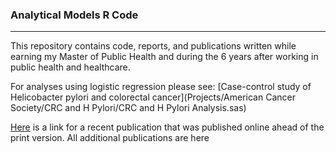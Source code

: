 ### Analytical Models R Code
________________________

This repository contains code, reports, and publications written while earning my Master of Public Health and during the 6 years after working in public health and healthcare. 

For analyses using logistic regression please see:
[Case-control study of Helicobacter pylori and colorectal cancer](Projects/American Cancer Society/CRC and H Pylori/CRC and H Pylori Analysis.sas)


[Here](https://www.ncbi.nlm.nih.gov/pubmed/29140936) is a link for a recent publication that was published online ahead of the print version.
 All additional publications are here 